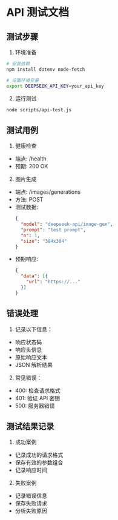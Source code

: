 # API 测试文档

## 测试步骤

1. 环境准备
```bash
# 安装依赖
npm install dotenv node-fetch

# 设置环境变量
export DEEPSEEK_API_KEY=your_api_key
```

2. 运行测试
```bash
node scripts/api-test.js
```

## 测试用例

1. 健康检查
- 端点: /health
- 预期: 200 OK

2. 图片生成
- 端点: /images/generations
- 方法: POST
- 测试数据:
  ```json
  {
    "model": "deepseek-api/image-gen",
    "prompt": "test prompt",
    "n": 1,
    "size": "384x384"
  }
  ```
- 预期响应:
  ```json
  {
    "data": [{
      "url": "https://..."
    }]
  }
  ```

## 错误处理

1. 记录以下信息：
- 响应状态码
- 响应头信息
- 原始响应文本
- JSON 解析结果

2. 常见错误：
- 400: 检查请求格式
- 401: 验证 API 密钥
- 500: 服务器错误

## 测试结果记录

1. 成功案例
- 记录成功的请求格式
- 保存有效的参数组合
- 记录响应时间

2. 失败案例
- 记录错误信息
- 保存失败请求
- 分析失败原因 